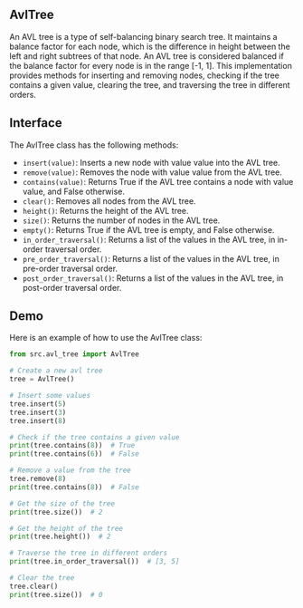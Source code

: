 ## AvlTree

An AVL tree is a type of self-balancing binary search tree. It maintains a balance factor for each node, which is the difference in height between the left and right subtrees of that node. An AVL tree is considered balanced if the balance factor for every node is in the range [-1, 1]. This implementation provides methods for inserting and removing nodes, checking if the tree contains a given value, clearing the tree, and traversing the tree in different orders.

## Interface

The AvlTree class has the following methods:

* `insert(value)`: Inserts a new node with value value into the AVL tree.
* `remove(value)`: Removes the node with value value from the AVL tree.
* `contains(value)`: Returns True if the AVL tree contains a node with value value, and False otherwise.
* `clear()`: Removes all nodes from the AVL tree.
* `height()`: Returns the height of the AVL tree.
* `size()`: Returns the number of nodes in the AVL tree.
* `empty()`: Returns True if the AVL tree is empty, and False otherwise.
* `in_order_traversal()`: Returns a list of the values in the AVL tree, in in-order traversal order.
* `pre_order_traversal()`: Returns a list of the values in the AVL tree, in pre-order traversal order.
* `post_order_traversal()`: Returns a list of the values in the AVL tree, in post-order traversal order.

## Demo

Here is an example of how to use the AvlTree class:

```python
from src.avl_tree import AvlTree

# Create a new avl tree
tree = AvlTree()

# Insert some values
tree.insert(5)
tree.insert(3)
tree.insert(8)

# Check if the tree contains a given value
print(tree.contains(8))  # True
print(tree.contains(6))  # False

# Remove a value from the tree
tree.remove(8)
print(tree.contains(8))  # False

# Get the size of the tree
print(tree.size())  # 2

# Get the height of the tree
print(tree.height())  # 2

# Traverse the tree in different orders
print(tree.in_order_traversal())  # [3, 5]

# Clear the tree
tree.clear()
print(tree.size())  # 0
```
